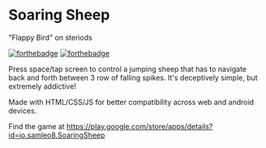 # Soaring Sheep

"Flappy Bird" on steriods

[![forthebadge](https://forthebadge.com/images/badges/made-with-javascript.svg)](https://forthebadge.com)
[![forthebadge](https://forthebadge.com/images/badges/built-for-android.svg)](https://forthebadge.com)

Press space/tap screen to control a jumping sheep that has to navigate back and forth between 3 row of falling spikes. It's deceptively simple, but extremely addictive!

Made with HTML/CSS/JS for better compatibility across web and android devices. 

Find the game at https://play.google.com/store/apps/details?id=io.samleo8.SoaringSheep
